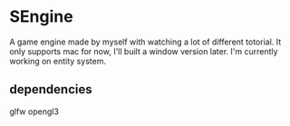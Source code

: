 # SEngine
A game engine made by myself with watching a lot of different totorial. 
It only supports mac for now, I'll built a window version later.
I'm currently working on entity system.

## dependencies
glfw
opengl3
